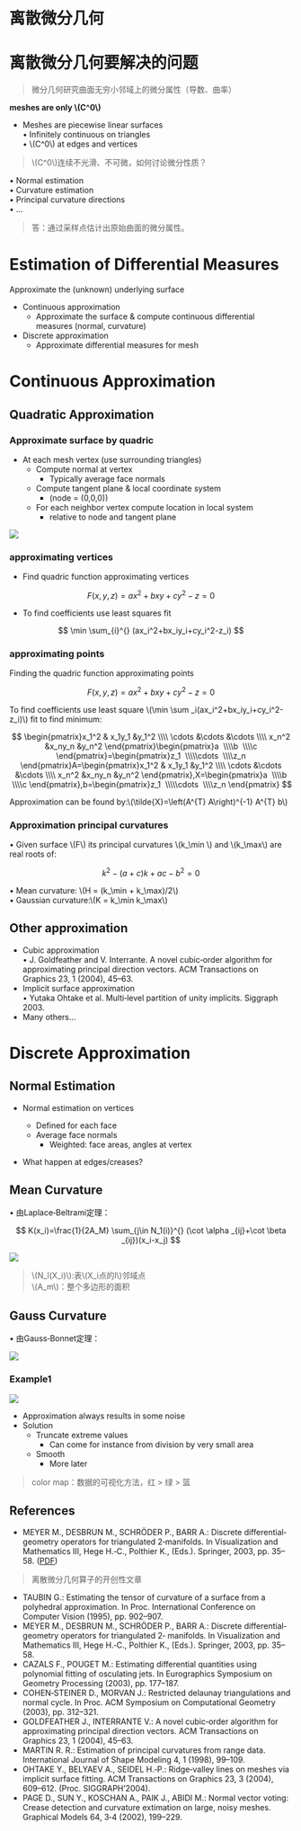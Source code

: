# 离散微分几何    


# 离散微分几何要解决的问题   

> 微分几何研究曲面无穷小邻域上的微分属性（导数、曲率）    

**meshes are only \\(C^0\\)**    

* Meshes are piecewise linear surfaces   
• Infinitely continuous on triangles   
• \\(C^0\\) at edges and vertices    

> \\(C^0\\)连续不光滑、不可微，如何讨论微分性质？

• Normal estimation    
• Curvature estimation    
• Principal curvature directions   
• …   

> 答：通过采样点估计出原始曲面的微分属性。

# Estimation of Differential Measures    


Approximate the (unknown) underlying surface    
- Continuous approximation    
  - Approximate the surface & compute continuous differential 
measures (normal, curvature)   
- Discrete approximation   
  - Approximate differential measures for mesh    



# Continuous Approximation   

## Quadratic Approximation     

### Approximate surface by quadric    
 - At each mesh vertex (use surrounding triangles)   
    - Compute normal at vertex    
      - Typically average face normals    
    - Compute tangent plane & local coordinate system    
      - (node = (0,0,0))    
    - For each neighbor vertex compute location in local system    
      - relative to node and tangent plane   

![](../assets/微分32.png)    


### approximating vertices

* Find quadric function approximating vertices    

$$
F(x, y, z)=ax^{2}+bxy+cy^{2}-z=0 
$$

* To find coefficients use least squares fit    

$$
\min \sum_{i}^{} (ax_i^2+bx_iy_i+cy_i^2-z_i) 
$$

 
### approximating points     

Finding the quadric function approximating points     

$$
F(x,y,z)=ax^2+bxy+cy^2-z=0
$$

To find coefficients use least square \\(\min \sum _i(ax_i^2+bx_iy_i+cy_i^2-z_i)\\) fit to find minimum:    

$$
\begin{pmatrix}x_1^2  & x_1y_1 &y_1^2
 \\\\ \cdots  &\cdots   &\cdots
  \\\\ x_n^2 &x_ny_n  &y_n^2
\end{pmatrix}\begin{pmatrix}a
 \\\\b
 \\\\c
\end{pmatrix}=\begin{pmatrix}z_1
 \\\\\cdots 
 \\\\z_n
\end{pmatrix}A=\begin{pmatrix}x_1^2  & x_1y_1 &y_1^2
 \\\\ \cdots  &\cdots   &\cdots
  \\\\ x_n^2 &x_ny_n  &y_n^2
\end{pmatrix},X=\begin{pmatrix}a
 \\\\b
 \\\\c
\end{pmatrix},b=\begin{pmatrix}z_1
 \\\\\cdots 
 \\\\z_n
\end{pmatrix}
$$

Approximation can be found by:\\(\tilde{X}=\left(A^{T} A\right)^{-1} A^{T} b\\)     

### Approximation principal curvatures

• Given surface \\(F\\) its principal curvatures \\(k_\min \\) and \\(k_\max\\) are real roots of:   

$$
k^{2}-(a+c)k + ac - b^{2} = 0
$$

• Mean curvature: \\(H = (k_\min + k_\max)/2\\)     
• Gaussian curvature:\\(K = k_\min  k_\max\\)    



## Other approximation     

* Cubic approximation     
• J. Goldfeather and V. Interrante. A novel cubic‐order algorithm for approximating principal direction vectors. ACM Transactions on Graphics 23, 1 (2004), 45–63.    
* Implicit surface approximation     
• Yutaka Ohtake et al. Multi‐level partition of unity implicits. Siggraph 2003.    
* Many others…      


# Discrete Approximation    

## Normal Estimation   

 - Normal estimation on vertices     
    - Defined for each face    
    - Average face normals    
      - Weighted:  face areas, angles at vertex      

 - What happen at edges/creases?     


## Mean Curvature     

• 由Laplace‐Beltrami定理：      

$$
K(x_i)=\frac{1}{2A_M} \sum_{j\in N_1(i)}^{} (\cot \alpha _{ij}+\cot \beta _{ij})(x_i-x_j)
$$

![](../assets/微分33.png)    

> \\(N_l(X_i)\\):表\\(X_i点的l\\)邻域点     
\\(A_m\\)：整个多边形的面积     

## Gauss Curvature     

• 由Gauss‐Bonnet定理：   


![](../assets/微分34.png)    


### Example1    

![](../assets/微分35.png)    

 - Approximation always results in some noise    
 - Solution    
    - Truncate extreme values    
      - Can come for instance from division by very small area    
    - Smooth    
      - More later    

> color map：数据的可视化方法，红 > 绿 > 篮    

## References    

- MEYER M., DESBRUN M., SCHRÖDER P., BARR A.: Discrete differential‐geometry operators for triangulated 2‐manifolds. In Visualization and Mathematics III, Hege H.‐C., Polthier K., (Eds.). Springer, 2003, pp. 35–58. (<u>PDF</U>)    

> 离散微分几何算子的开创性文章   


- TAUBIN G.: Estimating the tensor of curvature of a surface from a polyhedral approximation. In Proc. International Conference on Computer Vision (1995), pp. 902–907.     
- MEYER M., DESBRUN M., SCHRÖDER P., BARR A.: Discrete differential‐geometry operators for triangulated 2‐ manifolds. In Visualization and Mathematics III, Hege H.‐C., Polthier K., (Eds.). Springer, 2003, pp. 35–58.      
- CAZALS F., POUGET M.: Estimating differential quantities using polynomial fitting of osculating jets. In Eurographics Symposium on Geometry Processing (2003), pp. 177–187.    
- COHEN‐STEINER D., MORVAN J.: Restricted delaunay triangulations and normal cycle. In Proc. ACM Symposium on Computational Geometry (2003), pp. 312–321.    
- GOLDFEATHER J., INTERRANTE V.: A novel cubic‐order algorithm for approximating principal direction vectors. ACM Transactions on Graphics 23, 1 (2004), 45–63.      
- MARTIN R. R.: Estimation of principal curvatures from range data. International Journal of Shape Modeling 4, 1 (1998), 99–109.     
- OHTAKE Y., BELYAEV A., SEIDEL H.‐P.: Ridge‐valley lines on meshes via implicit surface fitting. ACM 
Transactions on Graphics 23, 3 (2004), 609–612. (Proc. SIGGRAPH’2004).       
- PAGE D., SUN Y., KOSCHAN A., PAIK J., ABIDI M.: Normal vector voting: Crease detection and curvature 
extimation on large, noisy meshes. Graphical Models 64, 3‐4 (2002), 199–229.     


